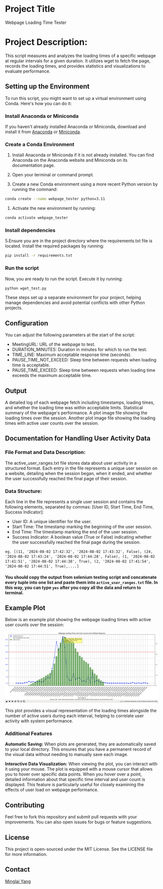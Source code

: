 # Project Title
Webpage Loading Time Tester

# Project Description: 
This script measures and analyzes the loading times of a specific webpage at regular intervals for a given duration. It utilizes wget to fetch the page, records the loading times, and provides statistics and visualizations to evaluate performance.

## Setting up the Environment

To run this script, you might want to set up a virtual environment using Conda. Here's how you can do it:

### Install Anaconda or Miniconda

If you haven't already installed Anaconda or Miniconda, download and install it from [Anaconda](https://www.anaconda.com/products/individual) or [Miniconda](https://docs.conda.io/en/latest/miniconda.html).

### Create a Conda Environment


1. Install Anaconda or Miniconda if it is not already installed. You can find Anaconda on the Anaconda website and Miniconda on its documentation page.

2. Open your terminal or command prompt.

3. Create a new Conda environment using a more recent Python version by running the command:
```bash
conda create --name webpage_tester python=3.11
```

1. Activate the new environment by running:
```bash
conda activate webpage_tester
```


### Install dependencies
5.Ensure you are in the project directory where the requirements.txt file is located. Install the required packages by running:
```bash 
pip install -r requirements.txt
```

### Run the script
Now, you are ready to run the script. Execute it by running:
```bash 
python wget_test.py
```


These steps set up a separate environment for your project, helping manage dependencies and avoid potential conflicts with other Python projects.


## Configuration
You can adjust the following parameters at the start of the script:

* MeetingURL: URL of the webpage to test.
* DURATION_MINUTES: Duration in minutes for which to run the test.
* TIME_LINE: Maximum acceptable response time (seconds).
* PAUSE_TIME_NOT_EXCEED: Sleep time between requests when loading time is acceptable.
* PAUSE_TIME_EXCEED: Sleep time between requests when loading time exceeds the maximum acceptable time.

## Output
A detailed log of each webpage fetch including timestamps, loading times, and whether the loading time was within acceptable limits.
Statistical summary of the webpage's performance.
A plot image file showing the loading times over the session.
Another plot image file showing the loading times with active user counts over the session.

## Documentation for Handling User Activity Data

### File Format and Data Description:

The active_user_ranges.txt file stores data about user activity in a structured format. Each entry in the file represents a unique user session on a website, detailing when the session began, when it ended, and whether the user successfully reached the final page of their session.

### Data Structure:

Each line in the file represents a single user session and contains the following elements, separated by commas: [User ID, Start Time, End Time, Success Indicator]:

* User ID: A unique identifier for the user.
* Start Time: The timestamp marking the beginning of the user session.
* End Time: The timestamp marking the end of the user session.
* Success Indicator: A boolean value (True or False) indicating whether the user successfully reached the final page during the session.
```
eg. [(11, '2024-08-02 17:42:32', '2024-08-02 17:43:32', False), (24, '2024-08-02 17:43:24', '2024-08-02 17:44:28', False), (1, '2024-08-02 17:41:51', '2024-08-02 17:44:38', True), (2, '2024-08-02 17:41:54', '2024-08-02 17:44:51', True),....]
```
#### You should copy the output from selenium testing script and concatenate every tuple into one list and paste them into `active_user_ranges.txt` file. In this way, you can type `yes` after you copy all the data and return to terminal.


## Example Plot

Below is an example plot showing the webpage loading times with active user counts over the session:

![Example Plot](assets/plot_example.png)

This plot provides a visual representation of the loading times alongside the number of active users during each interval, helping to correlate user activity with system performance.

### Additional Features

**Automatic Saving:**
When plots are generated, they are automatically saved to your local directory. This ensures that you have a permanent record of the visual data without needing to manually save each image.

**Interactive Data Visualization:**
When viewing the plot, you can interact with it using your mouse. The plot is equipped with a mouse cursor that allows you to hover over specific data points. When you hover over a point, detailed information about that specific time interval and user count is displayed. This feature is particularly useful for closely examining the effects of user load on webpage performance.


## Contributing
Feel free to fork this repository and submit pull requests with your improvements. You can also open issues for bugs or feature suggestions.

## License
This project is open-sourced under the MIT License. See the LICENSE file for more information.

## Contact
[Minglai Yang](ymingl.com)
